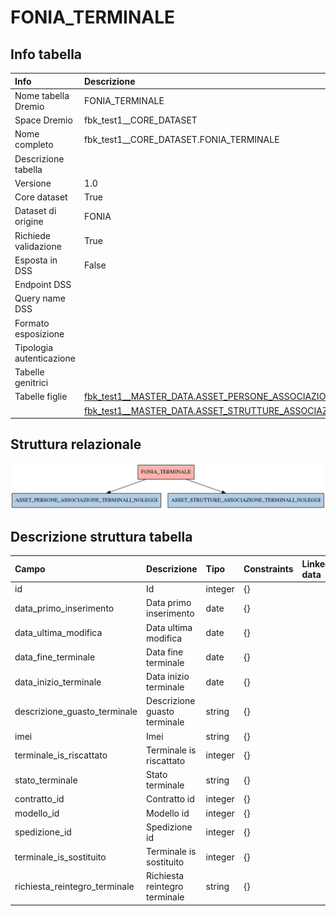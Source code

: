 # FONIA_TERMINALE

## Info tabella

| Info                     | Descrizione                                                                                                                                                               |
|:-------------------------|:--------------------------------------------------------------------------------------------------------------------------------------------------------------------------|
| Nome tabella Dremio      | FONIA_TERMINALE                                                                                                                                                           |
| Space Dremio             | fbk_test1__CORE_DATASET                                                                                                                                                   |
| Nome completo            | fbk_test1__CORE_DATASET.FONIA_TERMINALE                                                                                                                                   |
| Descrizione tabella      |                                                                                                                                                                           |
| Versione                 | 1.0                                                                                                                                                                       |
| Core dataset             | True                                                                                                                                                                      |
| Dataset di origine       | FONIA                                                                                                                                                                     |
| Richiede validazione     | True                                                                                                                                                                      |
| Esposta in DSS           | False                                                                                                                                                                     |
| Endpoint DSS             |                                                                                                                                                                           |
| Query name DSS           |                                                                                                                                                                           |
| Formato esposizione      |                                                                                                                                                                           |
| Tipologia autenticazione |                                                                                                                                                                           |
| Tabelle genitrici        |                                                                                                                                                                           |
| Tabelle figlie           | [fbk_test1__MASTER_DATA.ASSET_PERSONE_ASSOCIAZIONE_TERMINALI_NOLEGGI](/Documentation/fbk_test1__MASTER_DATA/ASSET_PERSONE_ASSOCIAZIONE_TERMINALI_NOLEGGI/markdown.md)     |
|                          | [fbk_test1__MASTER_DATA.ASSET_STRUTTURE_ASSOCIAZIONE_TERMINALI_NOLEGGI](/Documentation/fbk_test1__MASTER_DATA/ASSET_STRUTTURE_ASSOCIAZIONE_TERMINALI_NOLEGGI/markdown.md) |

## Struttura relazionale

![FONIA_TERMINALE](./graph_png.png)

## Descrizione struttura tabella

| Campo                         | Descrizione                   | Tipo    | Constraints   | Linked data   | errors   |
|:------------------------------|:------------------------------|:--------|:--------------|:--------------|:---------|
| id                            | Id                            | integer | {}            |               | {}       |
| data_primo_inserimento        | Data primo inserimento        | date    | {}            |               | {}       |
| data_ultima_modifica          | Data ultima modifica          | date    | {}            |               | {}       |
| data_fine_terminale           | Data fine terminale           | date    | {}            |               | {}       |
| data_inizio_terminale         | Data inizio terminale         | date    | {}            |               | {}       |
| descrizione_guasto_terminale  | Descrizione guasto terminale  | string  | {}            |               | {}       |
| imei                          | Imei                          | string  | {}            |               | {}       |
| terminale_is_riscattato       | Terminale is riscattato       | integer | {}            |               | {}       |
| stato_terminale               | Stato terminale               | string  | {}            |               | {}       |
| contratto_id                  | Contratto id                  | integer | {}            |               | {}       |
| modello_id                    | Modello id                    | integer | {}            |               | {}       |
| spedizione_id                 | Spedizione id                 | integer | {}            |               | {}       |
| terminale_is_sostituito       | Terminale is sostituito       | integer | {}            |               | {}       |
| richiesta_reintegro_terminale | Richiesta reintegro terminale | string  | {}            |               | {}       |
